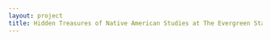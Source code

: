 ```yaml
--- 
layout: project 
title: Hidden Treasures of Native American Studies at The Evergreen State College
---
```



